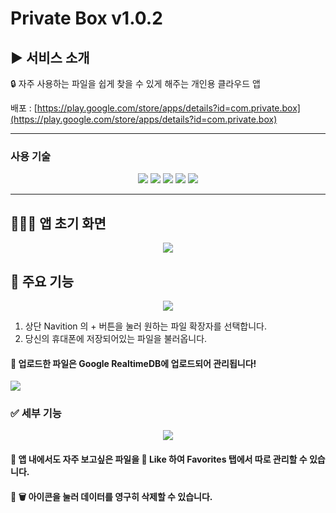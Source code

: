 # Private Box v1.0.2

## ▶ 서비스 소개

🔒 자주 사용하는 파일을 쉽게 찾을 수 있게 해주는 개인용 클라우드 앱

배포 : [https://play.google.com/store/apps/details?id=com.private.box](https://play.google.com/store/apps/details?id=com.private.box)

___

### 사용 기술
<p align='center'>
    <img src="https://img.shields.io/badge/Javascript-yellow?logo=JavaScript"/>
    <img src="https://img.shields.io/badge/React-v16.8.0-blue?logo=React"/>
    <img src="https://img.shields.io/badge/ReactNative-blue?logo=React"/>
    <img src="https://img.shields.io/badge/Expo-black?logo=Expo"/>
    <img src="https://img.shields.io/badge/Firebase-orange?logo=Firebase"/>
</p>

___
## 👨🏻‍🦲 앱 초기 화면

<p align='center'>
  <img src="https://blog.kakaocdn.net/dn/bDuqwm/btrp7jUbRCp/8dVjWRvRbQVk6kXGybqlLk/img.gif"/>
</p>


## 📁 주요 기능

<p align='center'>
  <img src="https://blog.kakaocdn.net/dn/ALCJO/btrp5AJrHNp/dQlkmptEepBSwWbPYYJOkk/img.gif"/>
</p>

1. 상단 Navition 의 + 버튼을 눌러 원하는 파일 확장자를 선택합니다.
2. 당신의 휴대폰에 저장되어있는 파일을 불러옵니다.

#### 🔸 업로드한 파일은 Google RealtimeDB에 업로드되어 관리됩니다!

<p>
<img src = "https://img1.daumcdn.net/thumb/R1280x0/?scode=mtistory2&fname=https%3A%2F%2Fblog.kakaocdn.net%2Fdn%2Fp0pQj%2Fbtrp6dgav34%2FJLzmdMjs9S22vQ1Nr4cP0K%2Fimg.png" />
</p>

### ✅ 세부 기능

<p align='center'>
  <img src="https://play-lh.googleusercontent.com/pdggeDUoxfupOQQPA_R91jH-MCOu77NHNOQ28OOsri3TfyqajDtN0cSaKVC6klv5fYE=w526-h296-rw"/>
</p>

#### 🧐 앱 내에서도 자주 보고싶은 파일을 🧡 Like 하여 Favorites 탭에서 따로 관리할 수 있습니다.


#### 🧐 🗑 아이콘을 눌러 데이터를 영구히 삭제할 수 있습니다.
